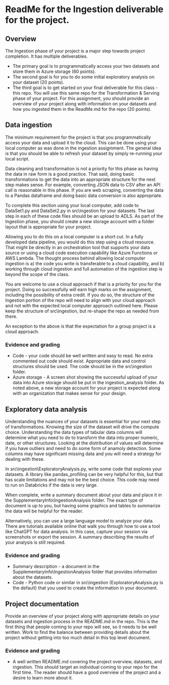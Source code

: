 # ReadMe for the Ingestion deliverable for the project.

## Overview
The Ingestion phase of your project is a major step towards project completion.  It has multiple deliverables.  
- The primary goal is to programmatically access your two datasets and store them in Azure storage (60 points). 
- The second goal is for you to do some initial exploratory analysis on your dataset (20 points).  
- The third goal is to get started on your final deliverable for this class - this repo.  You will use this same repo for the Transformation & Serving phase of your project.  For this assignment, you should provide an overview of your project along with information on your datasets and how you ingested them in the ReadMe.md for the repo (20 points).

## Data ingestion
The minimum requirement for the project is that you programmatically access your data and upload it to the cloud.  This can be done using your local computer as was done in the ingestion assigmment.  The general idea is that you should be able to refresh your dataset by simply re-running your local script.

Data cleaning and transformation is not a priority for this phase as having the data in raw form is a good practice.  That said, doing basic transformations to get the data into an appropriate structure for the next step makes sense.  For example, converting JSON data to CSV after an API call is reasonable in this phase.  If you are web scraping, converting the data to a Pandas dataframe and doing basic data conversion is also appropriate.

To complete this section using your local computer, add code to DataSet1.py and DataSet2.py in src\ingestion for your datasets. The last step in each of these code files should be an upload to ADLS.  As part of the Ingestion phase, you should create a new storage account with a folder layout that is appropriate for your project.

Allowing you to do this on a local computer is a short cut.  In a fully developed data pipeline, you would do this step using a cloud resource.  That might be directly in an orchestration tool that supports your data source or using a cloud code execution capability like Azure Functions or AWS Lambda. The thought process behind allowing local computer ingestion is a) the code you write is transferable to a cloud capability, and b) working through cloud ingestion and full automation of the ingestion step is beyond the scope of the class. 

You are welcome to use a cloud approach if that is a priority for you for the project.  Doing so successfully will earn high marks on the assignment, including the possibility of extra credit.  If you do so, the structure of the Ingestion portion of the repo will need to align with your cloud approach and not with the expected local computer approach outlined here.  Please keep the structure of src\ingestion, but re-shape the repo as needed from there.

An exception to the above is that the expectation for a group project is a cloud approach. 

### Evidence and grading
- Code - your code should be well written and easy to read.  No extra commented out code should exist.  Appropriate data and control structures should be used.   The code should be in the src\ingestion folder.
- Azure storage - A screen shot showing the successful upload of your data into Azure storage should be put in the ingestion_analysis folder.  As noted above, a new storage account for your project is expected along with an organization that makes sense for your design.

## Exploratory data analysis
Understanding the nuances of your datasets is essential for your next step of transformations.  Knowing the size of the dataset will drive the compute choice.  Understanding the data types of tabular data columns will determine what you need to do to transform the data into proper numeric, date, or other structures.  Looking at the distribution of values will determine if you have outliers and need to do some form of anamoly detection.  Some columns may have significant missing data and you will need a strategy for dealing with these.

In src\ingestion\ExploratoryAnalysis.py, write some code that explores your datasets.  A library like pandas_profiling can be very helpful for this, but that has scale limitations and may not be the best choice.  This code may need to run on Databricks if the data is very large.

When complete, write a summary document about your data and place it in the SupplementaryInfo\IngestionAnalysis  folder.  The exact type of document is up to you, but having some graphics and tables to summarize the data will be helpful for the reader.

Alternatively, you can use a large language model to analyze your data.  There are tutorials available online that walk you through how to use a tool like ChatGPT for data analysis.  In this case, capture your session via screenshots or export the session.  A summary describing the results of your analysis is still required.

### Evidence and grading
- Summary description -  a document in the SupplementaryInfo\IngestionAnalysis folder that provides information about the datasets.  
- Code - Python code or similar in src\ingestion (ExploratoryAnalysis.py is the default) that you used to create the information in your document.

## Project documentation
Provide an overview of your project along with appropriate details on your datasets and ingestion process in the README.md in the repo.  This is the first thing that people coming to your repo will see, so it needs to be well written.  Work to find the balance between providing details about the project without getting into too much detail in this top level document.

### Evidence and grading
- A well written README.md covering the project overview, datasets, and ingestion.  This should target an individual coming to your repo for the first time.  The reader should have a good overview of the project and a desire to learn more about it.